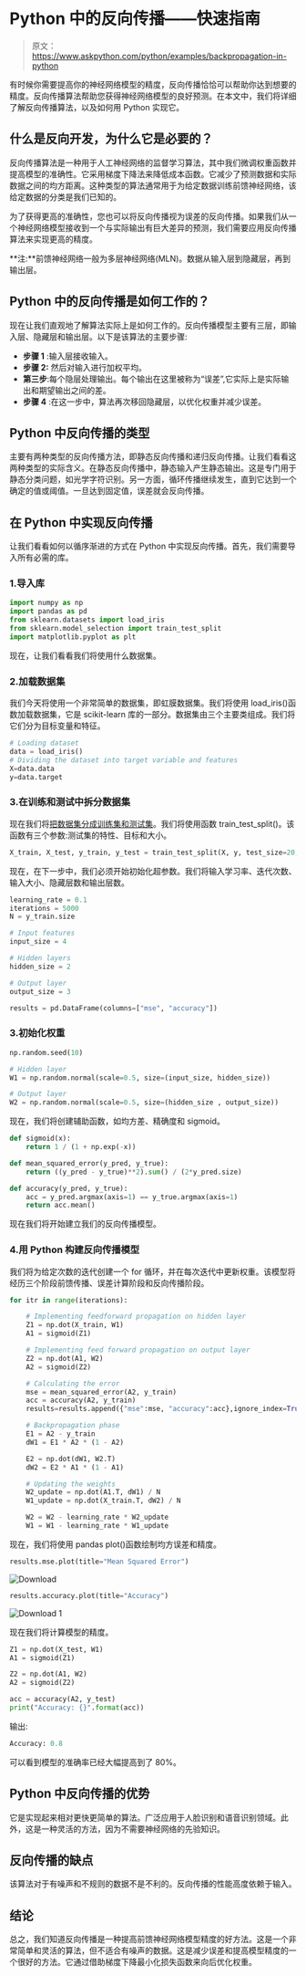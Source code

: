 # Python 中的反向传播——快速指南

> 原文：<https://www.askpython.com/python/examples/backpropagation-in-python>

有时候你需要提高你的神经网络模型的精度，反向传播恰恰可以帮助你达到想要的精度。反向传播算法帮助您获得神经网络模型的良好预测。在本文中，我们将详细了解反向传播算法，以及如何用 Python 实现它。

## 什么是反向开发，为什么它是必要的？

反向传播算法是一种用于人工神经网络的监督学习算法，其中我们微调权重函数并提高模型的准确性。它采用梯度下降法来降低成本函数。它减少了预测数据和实际数据之间的均方距离。这种类型的算法通常用于为给定数据训练前馈神经网络，该给定数据的分类是我们已知的。

为了获得更高的准确性，您也可以将反向传播视为误差的反向传播。如果我们从一个神经网络模型接收到一个与实际输出有巨大差异的预测，我们需要应用反向传播算法来实现更高的精度。

**注:**前馈神经网络一般为多层神经网络(MLN)。数据从输入层到隐藏层，再到输出层。

## Python 中的反向传播是如何工作的？

现在让我们直观地了解算法实际上是如何工作的。反向传播模型主要有三层，即输入层、隐藏层和输出层。以下是该算法的主要步骤:

*   **步骤 1** :输入层接收输入。
*   **步骤 2:** 然后对输入进行加权平均。
*   **第三步**:每个隐层处理输出。每个输出在这里被称为“误差”,它实际上是实际输出和期望输出之间的差。
*   **步骤 4** :在这一步中，算法再次移回隐藏层，以优化权重并减少误差。

## Python 中反向传播的类型

主要有两种类型的反向传播方法，即静态反向传播和递归反向传播。让我们看看这两种类型的实际含义。在静态反向传播中，静态输入产生静态输出。这是专门用于静态分类问题，如光学字符识别。另一方面，循环传播继续发生，直到它达到一个确定的值或阈值。一旦达到固定值，误差就会反向传播。

## 在 Python 中实现反向传播

让我们看看如何以循序渐进的方式在 Python 中实现反向传播。首先，我们需要导入所有必需的库。

### 1.导入库

```py
import numpy as np
import pandas as pd
from sklearn.datasets import load_iris
from sklearn.model_selection import train_test_split
import matplotlib.pyplot as plt

```

现在，让我们看看我们将使用什么数据集。

### 2.加载数据集

我们今天将使用一个非常简单的数据集，即虹膜数据集。我们将使用 load_iris()函数加载数据集，它是 scikit-learn 库的一部分。数据集由三个主要类组成。我们将它们分为目标变量和特征。

```py
# Loading dataset
data = load_iris()
# Dividing the dataset into target variable and features
X=data.data
y=data.target

```

### 3.在训练和测试中拆分数据集

现在我们将[把数据集分成训练集和测试集](https://www.askpython.com/python/examples/split-data-training-and-testing-set)。我们将使用函数 train_test_split()。该函数有三个参数:测试集的特性、目标和大小。

```py
X_train, X_test, y_train, y_test = train_test_split(X, y, test_size=20, random_state=4)

```

现在，在下一步中，我们必须开始初始化超参数。我们将输入学习率、迭代次数、输入大小、隐藏层数和输出层数。

```py
learning_rate = 0.1
iterations = 5000
N = y_train.size

# Input features
input_size = 4

# Hidden layers 
hidden_size = 2 

# Output layer
output_size = 3  

results = pd.DataFrame(columns=["mse", "accuracy"])

```

### 3.初始化权重

```py
np.random.seed(10)

# Hidden layer
W1 = np.random.normal(scale=0.5, size=(input_size, hidden_size))   

# Output layer
W2 = np.random.normal(scale=0.5, size=(hidden_size , output_size)) 

```

现在，我们将创建辅助函数，如均方差、精确度和 sigmoid。

```py
def sigmoid(x):
    return 1 / (1 + np.exp(-x))

def mean_squared_error(y_pred, y_true):
    return ((y_pred - y_true)**2).sum() / (2*y_pred.size)

def accuracy(y_pred, y_true):
    acc = y_pred.argmax(axis=1) == y_true.argmax(axis=1)
    return acc.mean()

```

现在我们将开始建立我们的反向传播模型。

### 4.用 Python 构建反向传播模型

我们将为给定次数的迭代创建一个 for 循环，并在每次迭代中更新权重。该模型将经历三个阶段前馈传播、误差计算阶段和反向传播阶段。

```py
for itr in range(iterations):    

    # Implementing feedforward propagation on hidden layer
    Z1 = np.dot(X_train, W1)
    A1 = sigmoid(Z1)

    # Implementing feed forward propagation on output layer
    Z2 = np.dot(A1, W2)
    A2 = sigmoid(Z2)

    # Calculating the error
    mse = mean_squared_error(A2, y_train)
    acc = accuracy(A2, y_train)
    results=results.append({"mse":mse, "accuracy":acc},ignore_index=True )

    # Backpropagation phase
    E1 = A2 - y_train
    dW1 = E1 * A2 * (1 - A2)

    E2 = np.dot(dW1, W2.T)
    dW2 = E2 * A1 * (1 - A1)

    # Updating the weights
    W2_update = np.dot(A1.T, dW1) / N
    W1_update = np.dot(X_train.T, dW2) / N

    W2 = W2 - learning_rate * W2_update
    W1 = W1 - learning_rate * W1_update

```

现在，我们将使用 pandas plot()函数绘制均方误差和精度。

```py
results.mse.plot(title="Mean Squared Error")

```

![Download](img/8f5b87efe40d71d6c5137897a80e72f5.png)

```py
results.accuracy.plot(title="Accuracy")

```

![Download 1](img/8287462c93e3661eb1946b0bcbe3c554.png)

现在我们将计算模型的精度。

```py
Z1 = np.dot(X_test, W1)
A1 = sigmoid(Z1)

Z2 = np.dot(A1, W2)
A2 = sigmoid(Z2)

acc = accuracy(A2, y_test)
print("Accuracy: {}".format(acc))

```

输出:

```py
Accuracy: 0.8

```

可以看到模型的准确率已经大幅提高到了 80%。

## Python 中反向传播的优势

它是实现起来相对更快更简单的算法。广泛应用于人脸识别和语音识别领域。此外，这是一种灵活的方法，因为不需要神经网络的先验知识。

## 反向传播的缺点

该算法对于有噪声和不规则的数据不是不利的。反向传播的性能高度依赖于输入。

## 结论

总之，我们知道反向传播是一种提高前馈神经网络模型精度的好方法。这是一个非常简单和灵活的算法，但不适合有噪声的数据。这是减少误差和提高模型精度的一个很好的方法。它通过借助梯度下降最小化损失函数来向后优化权重。